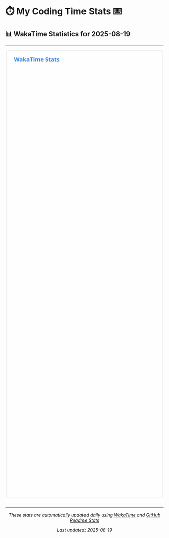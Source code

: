 # ⏱️ My Coding Time Stats ⌨️

## 📊 WakaTime Statistics for 2025-08-19

---

<div align="center">

<img src="./images/wakatime-stats-2025-08-19.svg" alt="WakaTime Stats" width="500">

</div>

---

<div align="center">

*These stats are automatically updated daily using [WakaTime](https://wakatime.com) and [GitHub Readme Stats](https://github.com/anuraghazra/github-readme-stats)*

*Last updated: 2025-08-19*
</div>
